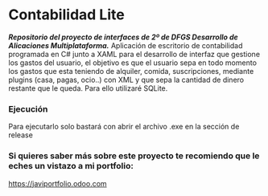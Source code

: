 # Contabilidad Lite
***Repositorio del proyecto de interfaces de 2º de DFGS Desarrollo de Alicaciones Multiplataforma.***
Aplicación de escritorio de contabilidad programada en C# junto a XAML para el desarrollo de interfaz que gestione los gastos del usuario, el objetivo es que el usuario sepa en todo momento los gastos que esta teniendo de alquiler, comida, suscripciones, mediante plugins (casa, pagas, ocio..) con XML y que sepa la cantidad de dinero restante que le queda. Para ello utilizaré SQLite.

### Ejecución
Para ejecutarlo solo bastará con abrir el archivo .exe en la sección de release

### Si quieres saber más sobre este proyecto te recomiendo que le eches un vistazo a mi portfolio:
https://javiportfolio.odoo.com

